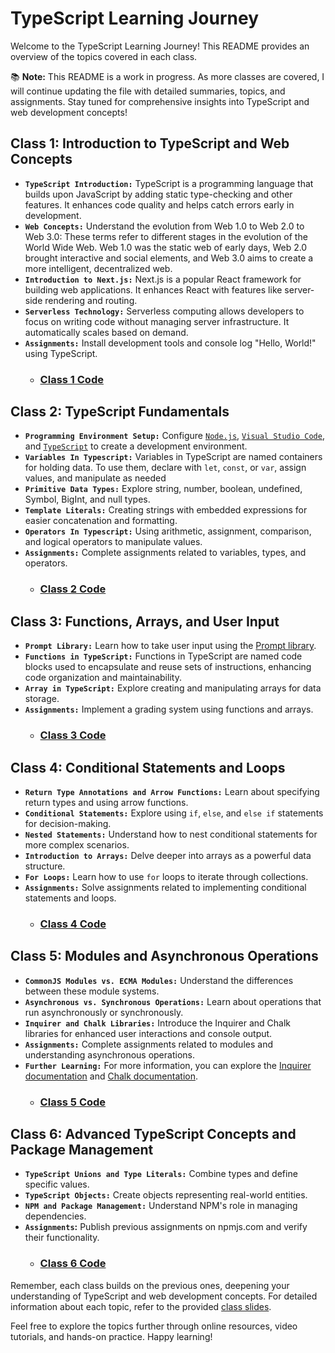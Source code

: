 # TypeScript Learning Journey

Welcome to the TypeScript Learning Journey! This README provides an overview of the topics covered in each class.

📚 **Note:** This README is a work in progress. As more classes are covered, I will continue updating the file with detailed summaries, topics, and assignments. Stay tuned for comprehensive insights into TypeScript and web development concepts!


## Class 1: Introduction to TypeScript and Web Concepts

- **`TypeScript Introduction:`** TypeScript is a programming language that builds upon JavaScript by adding static type-checking and other features. It enhances code quality and helps catch errors early in development.
- **`Web Concepts:`** Understand the evolution from Web 1.0 to Web 2.0 to Web 3.0: These terms refer to different stages in the evolution of the World Wide Web. Web 1.0 was the static web of early days, Web 2.0 brought interactive and social elements, and Web 3.0 aims to create a more intelligent, decentralized web.
- **`Introduction to Next.js:`**  Next.js is a popular React framework for building web applications. It enhances React with features like server-side rendering and routing.
- **`Serverless Technology:`** Serverless computing allows developers to focus on writing code without managing server infrastructure. It automatically scales based on demand.
- **`Assignments:`** Install development tools and console log "Hello, World!" using TypeScript.
  - ### [Class 1 Code](https://github.com/usmanashrf/typescript-batch48/tree/main/Morning-section/class-1)

## Class 2: TypeScript Fundamentals

- **`Programming Environment Setup:`** Configure [`Node.js`](https://nodejs.org/en), [`Visual Studio Code`](https://code.visualstudio.com/), and [`TypeScript`](https://www.typescriptlang.org/download) to create a development environment.
- **`Variables In Typescript:`** Variables in TypeScript are named containers for holding data. To use them, declare with `let`, `const`, or `var`, assign values, and manipulate as needed
- **`Primitive Data Types:`** Explore string, number, boolean, undefined, Symbol, BigInt, and null types.
- **`Template Literals:`**  Creating strings with embedded expressions for easier concatenation and formatting.
- **`Operators In Typescript:`** Using arithmetic, assignment, comparison, and logical operators to manipulate values.
- **`Assignments:`** Complete assignments related to variables, types, and operators.
  - ### [Class 2 Code](https://github.com/usmanashrf/typescript-batch48/tree/main/Morning-section/class-2)

## Class 3: Functions, Arrays, and User Input

- **`Prompt Library:`** Learn how to take user input using the [Prompt library](https://www.npmjs.com/package/prompt).
- **`Functions in TypeScript:`** Functions in TypeScript are named code blocks used to encapsulate and reuse sets of instructions, enhancing code organization and maintainability.
- **`Array in TypeScript:`** Explore creating and manipulating arrays for data storage.
- **`Assignments:`** Implement a grading system using functions and arrays.
    - ### [Class 3 Code](https://github.com/usmanashrf/typescript-batch48/tree/main/Morning-section/class-3)

## Class 4: Conditional Statements and Loops

- **`Return Type Annotations and Arrow Functions:`** Learn about specifying return types and using arrow functions.
- **`Conditional Statements:`** Explore using `if`, `else`, and `else if` statements for decision-making.
- **`Nested Statements:`** Understand how to nest conditional statements for more complex scenarios.
- **`Introduction to Arrays:`** Delve deeper into arrays as a powerful data structure.
- **`For Loops:`** Learn how to use `for` loops to iterate through collections.
- **`Assignments:`** Solve assignments related to implementing conditional statements and loops.
  - ### [Class 4 Code](https://github.com/usmanashrf/typescript-batch48/tree/main/Morning-section/class-4)

## Class 5: Modules and Asynchronous Operations

- **`CommonJS Modules vs. ECMA Modules:`** Understand the differences between these module systems.
- **`Asynchronous vs. Synchronous Operations:`** Learn about operations that run asynchronously or synchronously.
- **`Inquirer and Chalk Libraries:`** Introduce the Inquirer and Chalk libraries for enhanced user interactions and console output.
- **`Assignments:`** Complete assignments related to modules and understanding asynchronous operations.
- **`Further Learning:`** For more information, you can explore the [Inquirer documentation](https://www.npmjs.com/package/inquirer) and [Chalk documentation](https://www.npmjs.com/package/chalk).
  - ### [Class 5 Code](https://github.com/usmanashrf/typescript-batch48/tree/main/Morning-section/class-5)

## Class 6: Advanced TypeScript Concepts and Package Management

- **`TypeScript Unions and Type Literals:`** Combine types and define specific values.
- **`TypeScript Objects:`** Create objects representing real-world entities.
- **`NPM and Package Management:`** Understand NPM's role in managing dependencies.
- **`Assignments`:** Publish previous assignments on npmjs.com and verify their functionality.
  - ### [Class 6 Code](https://github.com/usmanashrf/typescript-batch48/tree/main/Morning-section/class-6)

Remember, each class builds on the previous ones, deepening your understanding of TypeScript and web development concepts. For detailed information about each topic, refer to the provided [class slides](https://docs.google.com/presentation/d/1-7Kb3laJjJ68mOTF9v0fHImk5vTol0CeE43Sg8hoUXQ/mobilepresent#slide=id.gcb9a0b074_1_0).

Feel free to explore the topics further through online resources, video tutorials, and hands-on practice. Happy learning!
